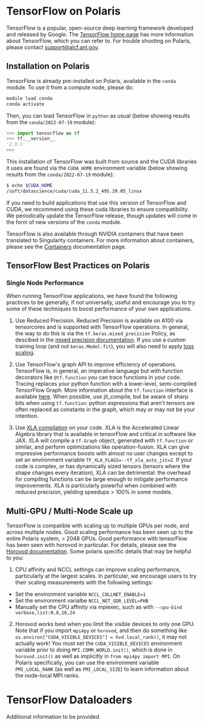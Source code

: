 # TensorFlow on Polaris

TensorFlow is a popular, open-source deep learning framework developed and released by Google.  The [TensorFlow home page](https://www.tensorflow.org/) has more information about TensorFlow, which you can refer to.  For trouble shooting on Polaris, please contact [support@alcf.anl.gov](mailto:support@alcf.anl.gov).

## Installation on Polaris

TensorFlow is already pre-installed on Polaris, available in the `conda` module.  To use it from a compute node, please do:

```bash
module load conda
conda activate
```

Then, you can load TensorFlow in `python` as usual (below showing results from the `conda/2022-07-19` module):

```python
>>> import tensorflow as tf
>>> tf.__version__
'2.9.1'
>>>
```

This installation of TensorFlow was built from source and the CUDA libraries it uses are found via the `CUDA_HOME` environment variable (below showing results from the `conda/2022-07-19` module):

```bash
$ echo $CUDA_HOME
/soft/datascience/cuda/cuda_11.5.2_495.29.05_linux
```

If you need to build applications that use this version of TensorFlow and CUDA, we recommend using these cuda libraries to ensure compatibility.  We periodically update the TensorFlow release, though updates will come in the form of new versions of the `conda` module.

TensorFlow is also available through NVIDIA containers that have been translated to Singularity containers.  For more information about containers, please see the [Containers](../../containers/containers.md) documentation page.

## TensorFlow Best Practices on Polaris

### Single Node Performance

When running TensorFlow applications, we have found the following practices to be generally, if not universally, useful and encourage you to try some of these techniques to boost performance of your own applications.

1. Use Reduced Precision. Reduced Precision is available on A100 via tensorcores and is supported with TensorFlow operations.  In general, the way to do this is via the `tf.keras.mixed_precision` Policy, as descibed in the [mixed precision documentation](https://www.tensorflow.org/guide/mixed_precision).  If you use a custom training loop (and not `keras.Model.fit`), you will also need to apply [loss scaling](https://www.tensorflow.org/guide/mixed_precision#training_the_model_with_a_custom_training_loop).

2. Use TensorFlow's graph API to improve efficiency of operations.  TensorFlow is, in general, an imperative language but with function decorators like `@tf.function` you can trace functions in your code.  Tracing replaces your python function with a lower-level, semi-compiled TensorFlow Graph. More information about the `tf.function` interface is available [here](https://www.tensorflow.org/api_docs/python/tf/function).  When possible, use jit_compile, but be aware of sharp bits when using `tf.function`: python expressions that aren't tensors are often replaced as constants in the graph, which may or may not be your intention.

3. Use [XLA compilation](https://www.tensorflow.org/xla) on your code.  XLA is the Accelerated Linear Algebra library that is available in tensorFlow and critical in software like JAX.  XLA will compile a `tf.Graph` object, generated with `tf.function` or similar, and perform optimizations like operation-fusion.  XLA can give impressive performance boosts with almost no user changes except to set an environment variable `TF_XLA_FLAGS=--tf_xla_auto_jit=2`.  If your code is complex, or has dynamically sized tensors (tensors where the shape changes every iteration), XLA can be detrimental: the overhead for compiling functions can be large enough to mitigate performance improvements.  XLA is particularly powerful when combined with reduced precision, yielding speedups > 100% in some models.

## Multi-GPU / Multi-Node Scale up

TensorFlow is compatible with scaling up to multiple GPUs per node, and across multiple nodes.  Good scaling performance has been seen up to the entire Polaris system, > 2048 GPUs.  Good performance with tensorFlow has been seen with horovod in particular.  For details, please see the [Horovod documentation](https://horovod.readthedocs.io/en/stable/tensorflow.html).  Some polaris specific details that may be helpful to you:

1. CPU affinity and NCCL settings can improve scaling performance, particularly at the largest scales.  In particular, we encourage users to try their scaling measurements with the following settings:
 - Set the environment variable `NCCL_COLLNET_ENABLE=1`
 - Set the environment varialbe `NCCL_NET_GDR_LEVEL=PHB`
 - Manually set the CPU affinity via mpiexec, such as with `--cpu-bind verbose,list:0,8,16,24
`

2. Horovod works best when you limit the visible devices to only one GPU.  Note that if you import `mpi4py` or `horovod`, and then do something like `os.environ["CUDA_VISIBLE_DEVICES"] = hvd.local_rank()`, it may not actually work!  You must set the `CUDA_VISIBLE_DEVICES` environment variable prior to doing `MPI.COMM_WORLD.init()`, which is done in `horovod.init()` as well as implicitly in `from mpi4py import MPI`.   On Polaris specifically, you can use the environment variable `PMI_LOCAL_RANK` (as well as `PMI_LOCAL_SIZE`) to learn information about the node-local MPI ranks.  

# TensorFlow Dataloaders
Additional information to be provided.
